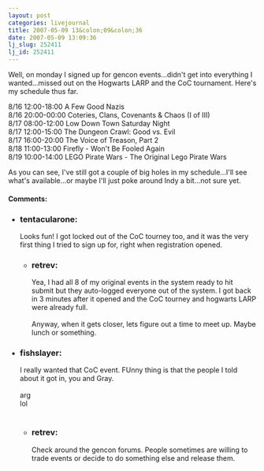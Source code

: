 ```yaml
---
layout: post
categories: livejournal
title: 2007-05-09 13&colon;09&colon;36
date: 2007-05-09 13:09:36
lj_slug: 252411
lj_id: 252411
---
```

Well, on monday I signed up for gencon events...didn't get into everything I wanted...missed out on the Hogwarts LARP and the CoC tournament. Here's my schedule thus far.



8/16 12:00-18:00 A Few Good Nazis  
8/16 20:00-00:00 Coteries, Clans, Covenants & Chaos (I of III)  
8/17 08:00-12:00 Low Down Town Saturday Night  
8/17 12:00-15:00 The Dungeon Crawl: Good vs. Evil  
8/17 16:00-20:00 The Voice of Treason, Part 2  
8/18 11:00-13:00 Firefly - Won't Be Fooled Again  
8/19 10:00-14:00 LEGO Pirate Wars - The Original Lego Pirate Wars  



As you can see, I've still got a couple of big holes in my schedule...I'll see what's available...or maybe I'll just poke around Indy a bit...not sure yet.


<div id="comments"><h4>Comments:</h4><div class="lj-comments"><ul>
<li><h3>tentacularone: </h3>
<a id="comment-768"></a>
<p>Looks fun! I got locked out of the CoC tourney too, and it was the very first thing I tried to sign up for, right when registration opened. </p>
<ul>
<li><h3>retrev: </h3>
<a id="comment-769"></a>
<p>Yea, I had all 8 of my original events in the system ready to hit submit but they auto-logged everyone out of the system. I got back in 3 minutes after it opened and the CoC tourney and hogwarts LARP were already full.<br>
<br>
Anyway, when it gets closer, lets figure out a time to meet up. Maybe lunch or something.</p>
</li>
</ul>
</li>
<li><h3>fishslayer: </h3>
<a id="comment-770"></a>
<p>I really wanted that CoC event.  FUnny thing is that the people I told about it got in, you and Gray.<br>
<br>
arg<br>
lol<br>
<br></p>
<ul>
<li><h3>retrev: </h3>
<a id="comment-771"></a>
<p>Check around the gencon forums. People sometimes are willing to trade events or decide to do something else and release them.</p>
</li>
</ul>
</li>
</ul></div></div>
